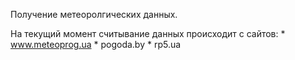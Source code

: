 Получение метеоролгических данных.

На текущий момент считывание данных происходит с сайтов:
    * www.meteoprog.ua 
    * pogoda.by 
    * rp5.ua

